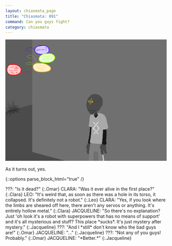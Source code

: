 ```yaml
---
layout: chiasmata_page
title: "Chiasmata: 091"
command: Can you guys fight?
category: chiasmata
---
```


![91](/chiasmata/images/narrative/090.png)

As it turns out, yes.

{::options parse_block_html="true" /}
<div class="dialogue">
???: "Is it dead?" 
{:.Omar}
CLARA: "Was it ever alive in the first place?" 
{:.Clara}
LEO: "It's weird that, as soon as there was a hole in its torso, it collapsed. It's definitely not a robot." 
{:.Leo}
CLARA: "Yes, if you look where the limbs are sheared off here, there aren't any servos or anything. It's entirely hollow metal." 
{:.Clara}
JACQUELINE: "So there's no explanation? Just 'oh look it's a robot with superpowers that has no means of support' and it's all mysterious and stuff? This place *sucks*. It's just mystery after mystery." 
{:.Jacqueline}
???: "And I *still* don't know who the bad guys are!" 
{:.Omar}
JACQUELINE: "..." 
{:.Jacqueline}
???: "Not any of you guys! Probably." 
{:.Omar}
JACQUELINE: "*Better.*" 
{:.Jacqueline}
</div>